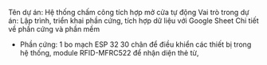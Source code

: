 Tên dự án: Hệ thống chấm công tích hợp mở cửa tự động
Vai trò trong dự án: Lập trình, triển khai phần cứng, tích hợp dữ liệu với Google Sheet
Chi tiết về phần cứng và phần mềm
- Phần cứng: 1 bo mạch ESP 32 30 chân để điều khiển các thiết bị trong hệ thống, module RFID-MFRC522 để nhận diện thẻ từ,
